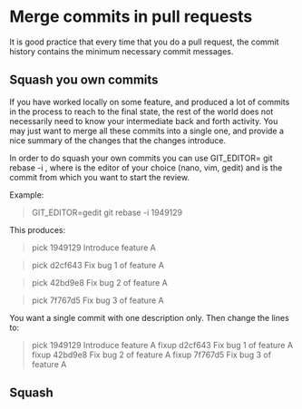 # Merge commits in pull requests
It is good practice that every time that you do a pull request, the commit history contains the minimum necessary commit messages.

## Squash you own commits
 If you have worked locally on some feature, and produced a lot of commits in the process to reach to the final state, the rest of the world does not necessarily need to know your intermediate back and forth activity. You may just want to merge all these commits into a single one, and provide a nice summary of the changes that the changes introduce.

In order to do squash your own commits you can use
GIT_EDITOR=<editor> git rebase -i <first commit>
, where <editor> is the editor of your choice (nano, vim, gedit) and <first commit> is the commit from which you want to start the review.

Example:
> GIT_EDITOR=gedit git rebase -i 1949129

This produces:
> pick 1949129 Introduce feature A

> pick d2cf643 Fix bug 1 of feature A

> pick 42bd9e8 Fix bug 2 of feature A

> pick 7f767d5 Fix bug 3 of feature A


You want a single commit with one description only. Then change the lines to:
> pick 1949129 Introduce feature A
> fixup d2cf643 Fix bug 1 of feature A
> fixup 42bd9e8 Fix bug 2 of feature A
> fixup 7f767d5 Fix bug 3 of feature A


## Squash 

